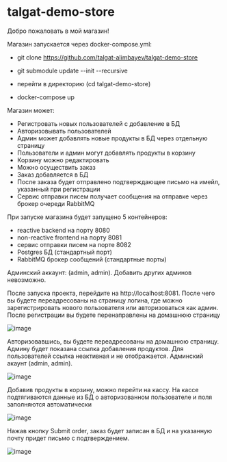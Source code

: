# talgat-demo-store

Добро пожаловать в мой магазин!

Магазин запускается через docker-compose.yml:

- git clone https://github.com/talgat-alimbayev/talgat-demo-store

- git submodule update --init --recursive

- перейти в директорию (cd talgat-demo-store)

- docker-compose up

Магазин может:

- Регистровать новых пользователей с добавление в БД
- Авторизовывать пользователей
- Админ может добавлять новые продукты в БД через отдельную страницу
- Пользователи и админ могут добавлять продукты в корзину
- Корзину можно редактировать
- Можно осуществить заказ
- Заказ добавляется в БД
- После заказа будет отправлено подтверждающее письмо на имейл, указанный при регистрации
- Сервис отправки писем получает сообщения на отправке через брокер очереди RabbitMQ


При запуске магазина будет запущено 5 контейнеров:

- reactive backend на порту 8080
- non-reactive frontend на порту 8081
- сервис отправки писем на порте 8082
- Postgres БД (стандартный порт)
- RabbitMQ брокер сообщений (стандартные порты)

Админский аккаунт: (admin, admin). Добавить других админов невозможно.

После запуска проекта, перейдите на http://localhost:8081. После чего вы будете переадресованы на страницу логина, где можно зарегистрировать нового пользователя или авторизоваться как админ. После регистрации вы будете перенаправлены на домашнюю страницу

![image](https://user-images.githubusercontent.com/60476903/211169010-4a072a5c-80e4-42f5-a315-d95feb1a12f9.png)

Авторизовавшись, вы будете переадресованы на домашнюю страницу. Админу будет показана ссылка добавления продуктов. Для пользователей ссылка неактивная и не отображается.
Админский акаунт (admin, admin).

![image](https://user-images.githubusercontent.com/60476903/211169410-5c2f1c20-8e56-4c98-8c98-a078d1ea7a30.png)

Добавив продукты в корзину, можно перейти на кассу. На кассе подтягиваются данные из БД о авторизованном пользователе и поля заполняются автоматически

![image](https://user-images.githubusercontent.com/60476903/211169834-745a60a8-2bfa-4c04-a4c9-53ad91aee2fc.png)

Нажав кнопку Submit order, заказ будет записан в БД и на указанную почту придет письмо с подтверждением.

![image](https://user-images.githubusercontent.com/60476903/211169905-7e9a7ca7-11b0-4bc8-b4f1-64a4f4f7df97.png)

